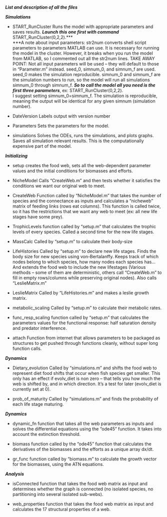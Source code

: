 ***List and description of all the files***

***Simulations***

- START\_RunCluster Runs the model with appropriate parameters and saves
results. ***Launch this one first with command***
START\_RunCluster(0,2,2).***\
***A note about input parameters: str2num converts shell script
parameters to parameters MATLAB can use. It is necessary for running the
model in the cluster. However, it breaks when you run the model from
MATLAB, so I commented out all the str2num lines. TAKE AWAY POINT: Not
all input parameters will be used – they will default to those in
“Parameter.m” instead. seed\_0, simnum\_0, and simnum\_f are used.
seed\_0 makes the simulation reproducible. simnum\_0 and simnum\_f are
the simulation numbers to run, so the model will run all simulations
simnum\_0 through simnum\_f. ***So to call the model all you need is the
first three parameters***, ex: START\_RunCluster(0,2,2).\
I suggest setting simnum\_0=simnum\_f. The simulation is reproducible,
meaning the output will be identical for any given simnum (simulation
number).

- DateVersion Labels output with version number

- Parameters Sets the parameters for the model.

- simulations Solves the ODEs, runs the simulations, and plots graphs.
Saves all simulation relevant results. This is the computationally
expensive part of the model.

***Initializing***

- setup creates the food web, sets all the web-dependent parameter
values and the initial conditions for biomasses and efforts.

- NicheModel Calls “CreateWeb.m” and then tests whether it satisfies the
conditions we want our original web to meet.

- CreateWeb Function called by “NicheModel.m” that takes the number of
species and the connectance as inputs and calculates a “nicheweb” matrix
of feeding links (rows eat columns). This function is called twice, so
it has the restrictions that we want any web to meet (ex: all new life
stages have some prey).

- TrophicLevels function called by “setup.m” that calculates the trophic
levels of every species. Called a second time for the new life stages.

- MassCalc Called by “setup.m” to calculate their body-size

- LifeHistories Called by “setup.m” to declare new life stages. Finds
the body size for new species using von-Bertalanffy. Keeps track of
which nodes belong to which species, how many nodes each species has…
And extends the food web to include the new lifestages (Various methods
– some of them are deterministic, others call “CreateWeb.m” to fill in
empty rows/columns while preserving original nodes). Also calls
“LeslieMatrix.m”

- LeslieMatrix Called by “LifeHistories.m” and makes a leslie growth
matrix.

- metabolic\_scaling Called by “setup.m” to calculate their metabolic
rates.

- func\_resp\_scaling function called by “setup.m” that calculates the
parameters values for the functional response: half saturation density
and predator interference.

- attach Function from internet that allows parameters to be packaged as
structures to get pushed through functions cleanly, without super long
function calls.

***Dynamics***

- Dietary\_evolution Called by “simulations.m” and shifts the food web
to represent diet food shifts that occur when fish species get smaller.
This only has an effect if evolv\_diet is non zero – that tells you how
much the web is shifted by, and in which direction. It’s a test for
later (evolv\_diet is currently set at 0).

- prob\_of\_maturity Called by “simulations.m” and finds the probability
of each life stage maturing.

***Dynamics***

- dynamic\_fn function that takes all the web parameters as inputs and
solves the differential equations using the “ode45” function. It takes
into account the extinction threshold.

- biomass function called by the “ode45” function that calculates the
derivatives of the biomasses and the efforts as a unique array dx/dt.

- gr\_func function called by “biomass.m” to calculate the growth vector
for the biomasses, using the ATN equations.

***Analysis***

- isConnected function that takes the food web matrix as input and
determines whether the graph is connected (no isolated species, no
partitioning into several isolated sub-webs).

- web\_properties function that takes the food web matrix as input and
calculates the 17 structural properties of a web.
